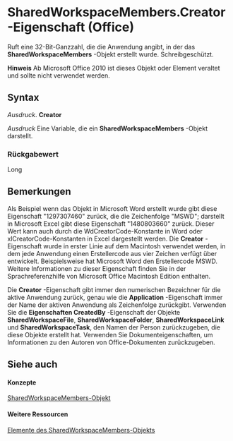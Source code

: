 
# SharedWorkspaceMembers.Creator-Eigenschaft (Office)

Ruft eine 32-Bit-Ganzzahl, die die Anwendung angibt, in der das  **SharedWorkspaceMembers** -Objekt erstellt wurde. Schreibgeschützt.


 **Hinweis**  Ab Microsoft Office 2010 ist dieses Objekt oder Element veraltet und sollte nicht verwendet werden.


## Syntax

 _Ausdruck_. **Creator**

 _Ausdruck_ Eine Variable, die ein **SharedWorkspaceMembers** -Objekt darstellt.


### Rückgabewert

Long


## Bemerkungen

Als Beispiel wenn das Objekt in Microsoft Word erstellt wurde gibt diese Eigenschaft "1297307460" zurück, die die Zeichenfolge "MSWD"; darstellt in Microsoft Excel gibt diese Eigenschaft "1480803660" zurück. Dieser Wert kann auch durch die WdCreatorCode-Konstante in Word oder xlCreatorCode-Konstanten in Excel dargestellt werden. Die  **Creator** -Eigenschaft wurde in erster Linie auf dem Macintosh verwendet werden, in dem jede Anwendung einen Erstellercode aus vier Zeichen verfügt über entwickelt. Beispielsweise hat Microsoft Word den Erstellercode MSWD. Weitere Informationen zu dieser Eigenschaft finden Sie in der Sprachreferenzhilfe von Microsoft Office Macintosh Edition enthalten.

Die  **Creator** -Eigenschaft gibt immer den numerischen Bezeichner für die aktive Anwendung zurück, genau wie die **Application** -Eigenschaft immer der Name der aktiven Anwendung als Zeichenfolge zurückgibt. Verwenden Sie die **Eigenschaften CreatedBy** -Eigenschaft der Objekte **SharedWorkspaceFile**, **SharedWorkspaceFolder**, **SharedWorkspaceLink** und **SharedWorkspaceTask**, den Namen der Person zurückzugeben, die diese Objekte erstellt hat. Verwenden Sie Dokumenteigenschaften, um Informationen zu den Autoren von Office-Dokumenten zurückzugeben.


## Siehe auch


#### Konzepte


[SharedWorkspaceMembers-Objekt](2d0e6ce0-79ef-3030-b1af-465428314b15.md)
#### Weitere Ressourcen


[Elemente des SharedWorkspaceMembers-Objekts](http://msdn.microsoft.com/library/296d0a8c-f0e6-769b-d5a4-8d38ad4403e2%28Office.15%29.aspx)
